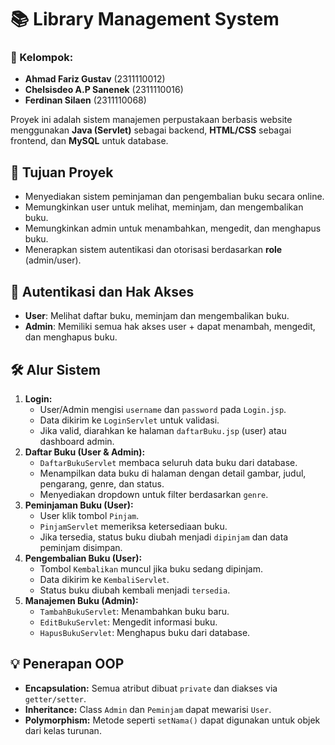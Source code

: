 <h1>📚 Library Management System</h1>

<h3><strong>👥 Kelompok:</strong></h3>
<ul>
  <li><strong>Ahmad Fariz Gustav</strong> (2311110012)</li>
  <li><strong>Chelsisdeo A.P Sanenek</strong> (2311110016)</li>
  <li><strong>Ferdinan Silaen</strong> (2311110068)</li>
</ul>

<p>
  Proyek ini adalah sistem manajemen perpustakaan berbasis website menggunakan <strong>Java (Servlet)</strong> sebagai backend, <strong>HTML/CSS</strong> sebagai frontend, dan <strong>MySQL</strong> untuk database.
</p>

<h2>🎯 Tujuan Proyek</h2>
<ul>
  <li>Menyediakan sistem peminjaman dan pengembalian buku secara online.</li>
  <li>Memungkinkan user untuk melihat, meminjam, dan mengembalikan buku.</li>
  <li>Memungkinkan admin untuk menambahkan, mengedit, dan menghapus buku.</li>
  <li>Menerapkan sistem autentikasi dan otorisasi berdasarkan <strong>role</strong> (admin/user).</li>
</ul>

<h2>🔐 Autentikasi dan Hak Akses</h2>
<ul>
  <li><strong>User</strong>: Melihat daftar buku, meminjam dan mengembalikan buku.</li>
  <li><strong>Admin</strong>: Memiliki semua hak akses user + dapat menambah, mengedit, dan menghapus buku.</li>
</ul>

<h2>🛠️ Alur Sistem</h2>

<ol>
  <li>
    <strong>Login:</strong>
    <ul>
      <li>User/Admin mengisi <code>username</code> dan <code>password</code> pada <code>Login.jsp</code>.</li>
      <li>Data dikirim ke <code>LoginServlet</code> untuk validasi.</li>
      <li>Jika valid, diarahkan ke halaman <code>daftarBuku.jsp</code> (user) atau dashboard admin.</li>
    </ul>
  </li>

  <li>
    <strong>Daftar Buku (User & Admin):</strong>
    <ul>
      <li><code>DaftarBukuServlet</code> membaca seluruh data buku dari database.</li>
      <li>Menampilkan data buku di halaman dengan detail gambar, judul, pengarang, genre, dan status.</li>
      <li>Menyediakan dropdown untuk filter berdasarkan <code>genre</code>.</li>
    </ul>
  </li>

  <li>
    <strong>Peminjaman Buku (User):</strong>
    <ul>
      <li>User klik tombol <code>Pinjam</code>.</li>
      <li><code>PinjamServlet</code> memeriksa ketersediaan buku.</li>
      <li>Jika tersedia, status buku diubah menjadi <code>dipinjam</code> dan data peminjam disimpan.</li>
    </ul>
  </li>

  <li>
    <strong>Pengembalian Buku (User):</strong>
    <ul>
      <li>Tombol <code>Kembalikan</code> muncul jika buku sedang dipinjam.</li>
      <li>Data dikirim ke <code>KembaliServlet</code>.</li>
      <li>Status buku diubah kembali menjadi <code>tersedia</code>.</li>
    </ul>
  </li>

  <li>
    <strong>Manajemen Buku (Admin):</strong>
    <ul>
      <li><code>TambahBukuServlet</code>: Menambahkan buku baru.</li>
      <li><code>EditBukuServlet</code>: Mengedit informasi buku.</li>
      <li><code>HapusBukuServlet</code>: Menghapus buku dari database.</li>
    </ul>
  </li>
</ol>

<h2>💡 Penerapan OOP</h2>
<ul>
  <li><strong>Encapsulation:</strong> Semua atribut dibuat <code>private</code> dan diakses via <code>getter/setter</code>.</li>
  <li><strong>Inheritance:</strong> Class <code>Admin</code> dan <code>Peminjam</code> dapat mewarisi <code>User</code>.</li>
  <li><strong>Polymorphism:</strong> Metode seperti <code>setNama()</code> dapat digunakan untuk objek dari kelas turunan.</li>
</ul>
<pre>

